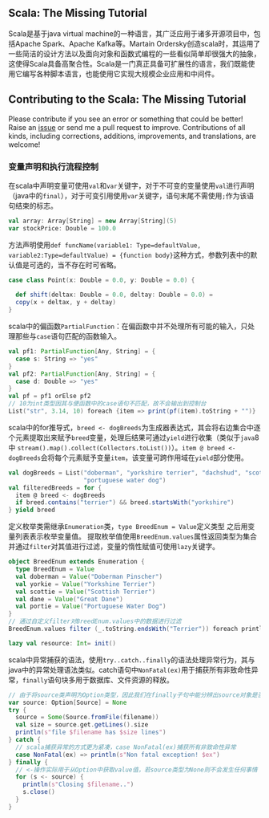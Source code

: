 Scala: The Missing Tutorial
--------------

Scala是基于java virtual  machine的一种语言，其广泛应用于诸多开源项目中，包括Apache Spark、Apache Kafka等。Martain Ordersky创造scala时，其运用了一些简洁的设计方法以及面向对象和函数式编程的一些看似简单却很强大的抽象，这使得Scala具备高聚合性。Scala是一门真正具备可扩展性的语言，我们既能使用它编写各种脚本语言，也能使用它实现大规模企业应用和中间件。

## Contributing to the Scala: The Missing Tutorial

Please contribute if you see an error or something that could be better! Raise an [issue]() or send me a pull request to improve. Contributions of all kinds, including corrections, additions, improvements, and translations, are welcome!

### 变量声明和执行流程控制
在scala中声明变量可使用`val`和`var`关键字，对于不可变的变量使用`val`进行声明（java中的`final`），对于可变引用使用`var`关键字，语句末尾不需使用`;`作为该语句结束的标志。
```scala
val array: Array[String] = new Array[String](5)
var stockPrice: Double = 100.0
```

方法声明使用`def funcName(variable1: Type=defaultValue, variable2:Type=defaultValue) = {function body}`这种方式，参数列表中的默认值是可选的，当不存在时可省略。

```scala
case class Point(x: Double = 0.0, y: Double = 0.0) {
  
  def shift(deltax: Double = 0.0, deltay: Double = 0.0) =
  copy(x + deltax, y + deltay)
}
```

scala中的偏函数`PartialFunction`：在偏函数中并不处理所有可能的输入，只处理那些与`case`语句匹配的函数输入。

```scala
val pf1: PartialFunction[Any, String] = {
  case s: String => "yes"
}
val pf2: PartialFunction[Any, String] = {
  case d: Double => "yes"
}
val pf = pf1 orElse pf2
// 10为int类型因其与便函数中的case语句不匹配，故不会输出到控制台
List("str", 3.14, 10) foreach {item => print(pf(item).toString + "")}
```

scala中的for推导式，`breed <- dogBreeds`为生成器表达式，其会将右边集合中逐个元素提取出来赋予`breed`变量，处理后结果可通过`yield`进行收集（类似于`java`8中 `stream().map().collect(Collectors.toList())`）。`item @ breed <- dogBreeds`会将每个元素赋予变量`item`，该变量可跨作用域在`yield`部分使用。

```scala
val dogBreeds = List("doberman", "yorkshire terrier", "dachshud", "scottish terrier", "greate dane",
                     "portuguese water dog")
val filteredBreeds = for {
  item @ breed <- dogBreeds
  if breed.contains("terrier") && breed.startsWith("yorkshire")
} yield breed
```

定义枚举类需继承`Enumeration`类，`type BreedEnum = Value`定义类型 之后用变量列表表示枚举变量值。 提取枚举值使用`BreedEnum.values`属性返回类型为集合 并通过`filter`对其值进行过滤，变量的惰性赋值可使用`lazy`关键字。

```scala
object BreedEnum extends Enumeration {
  type BreedEnum = Value
  val doberman = Value("Doberman Pinscher")
  val yorkie = Value("Yorkshine Terrier")
  val scottie = Value("Scottish Terrier")
  val dane = Value("Great Dane")
  val portie = Value("Portuguese Water Dog")
}
// 通过自定义filter对BreedEnum.values中的数据进行过滤
BreedEnum.values filter (_.toString.endsWith("Terrier")) foreach println

lazy val resource: Int= init()
```

scala中异常捕获的语法，使用`try..catch..finally`的语法处理异常行为，其与java中的异常处理语法类似。catch语句中`NonFatal(ex)`用于捕获所有非致命性异常，`finally`语句块多用于数据库、文件资源的释放。

```scala
// 由于将source类声明为Option类型，因此我们在finally子句中能分辨出source对象是否是实例化
var source: Option[Source] = None
try {
  source = Some(Source.fromFile(filename))
  val size = source.get.getLines().size
  println(s"file $filename has $size lines")
} catch {
  // scala捕获异常的方式更为紧凑，case NonFatal(ex)捕获所有非致命性异常
  case NonFatal(ex) => println(s"Non fatal exception! $ex")
} finally {
  // <-操作实际用于从Option中获取value值，若source类型为None则不会发生任何事情
  for (s <- source) {
    println(s"Closing $filename..")
    s.close()
  }
}
```

